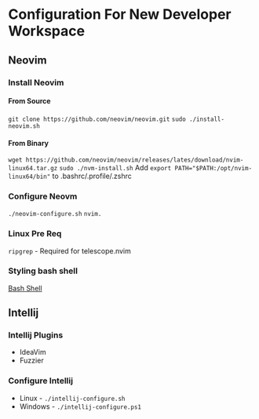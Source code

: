 # Configuration For New Developer Workspace
## Neovim
### Install Neovim
#### From Source
`git clone https://github.com/neovim/neovim.git`
`sudo ./install-neovim.sh`
#### From Binary
`wget https://github.com/neovim/neovim/releases/lates/download/nvim-linux64.tar.gz`
`sudo ./nvm-install.sh`
Add `export PATH="$PATH:/opt/nvim-linux64/bin"` to .bashrc/.profile/.zshrc

### Configure Neovm
`./neovim-configure.sh`
`nvim. `

### Linux Pre Req
`ripgrep` - Required for telescope.nvim

### Styling bash shell
[Bash Shell](https://phoenixnap.com/kb/change-bash-prompt-linux)

## Intellij
### Intellij Plugins
* IdeaVim
* Fuzzier
### Configure Intellij
* Linux - `./intellij-configure.sh`
* Windows - `./intellij-configure.ps1`
